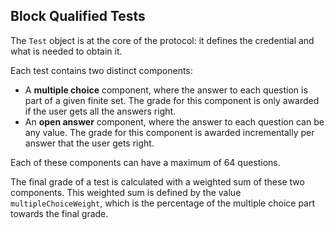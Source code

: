 ## Block Qualified Tests

The `Test` object is at the core of the protocol: it defines the credential and what is needed to obtain it.

Each test contains two distinct components:

- A **multiple choice** component, where the answer to each question is part of a given finite set. The grade for this component is only awarded if the user gets all the answers right.
- An **open answer** component, where the answer to each question can be any value. The grade for this component is awarded incrementally per answer that the user gets right.

Each of these components can have a maximum of 64 questions.

The final grade of a test is calculated with a weighted sum of these two components. This weighted sum is defined by the value `multipleChoiceWeight`, which is the percentage of the multiple choice part towards the final grade.